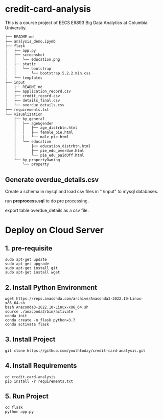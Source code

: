 # credit-card-analysis
This is a course project of EECS E6893 Big Data Analytics at Columbia University.
```txt
├── README.md
├── analysis_demo.ipynb
├── flask
│   ├── app.py
│   ├── screenshot
│   │   └── education.png
│   ├── static
│   │   └── bootstrap
│   │       └── bootstrap.5.2.2.min.css
│   └── templates
├── input
│   ├── README.md
│   ├── application_record.csv
│   ├── credit_record.csv
│   ├── details_final.csv
│   └── overdue_details.csv
├── requirements.txt
└── visualization
    ├── by_general
    │   ├── age&gender
    │   │   ├── age_distrbtn.html
    │   │   ├── female_pie.html
    │   │   └── male_pie.html
    │   └── education
    │       ├── education_distrbtn.html
    │       ├── pie_edu_overdue.html
    │       └── pie_edu_paidOff.html
    └── by_propertyOwning
        └── property
```

## Generate overdue_details.csv
Create a schema in mysql and load csv files in "./input" to mysql databases.

run **preprocess.sql** to do pre processing. 

export table overdue_details as a csv file.


# Deploy on Cloud Server
## 1. pre-requisite
```shell
sudo apt-get update
sudo apt-get upgrade
sudo apt-get install git
sudo apt-get install wget
```
## 2. Install Python Environment
```shell
wget https://repo.anaconda.com/archive/Anaconda3-2022.10-Linux-x86_64.sh
bash Anaconda3-2022.10-Linux-x86_64.sh
source ./anaconda3/bin/activate 
conda init
conda create -n flask python=3.7
conda activate flask
```
## 3. Install Project
```shell
git clone https://github.com/youthtoday/credit-card-analysis.git
```
## 4. Install Requirements
```
cd credit-card-analysis
pip install -r requirements.txt 
```
## 5. Run Project
```shell
cd flask
python app.py
```
